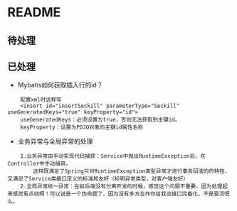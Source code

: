 # README

## 待处理

## 已处理
- Mybatis如何获取插入行的id？ 
```
    配置xml时这样写
    <insert id="insertSeckill" parameterType="Seckill" useGeneratedKeys="true" keyProperty="id">
    useGeneratedKeys：必须设置为true，否则无法获取到主键id。
    keyProperty：设置为POJO对象的主键id属性名称
```
- 业务异常与全局异常的处理
```
    1.业务异常由手动实现代码捕获：Service中抛出RuntimeException后，在Controller中手动捕获。
        这样既满足了Spring只对RuntimeException类型异常才进行事务回滚的的特性，又满足了Service类接口定义的标准和友好（标明异常类型，对客户端友好）
    2.全局异常统一异常：在前后端没有分离开发的时候，感觉这个问题不重要，因为处理起来感觉有点绕啊！可以说是一个伪命题了，因为没有多方合作你给我谈接口完备化，不是耍流氓么。
```
